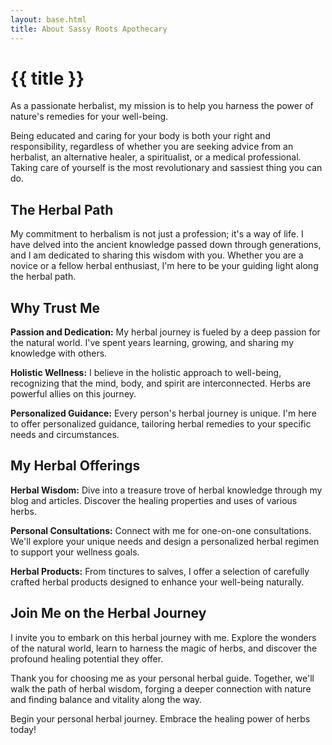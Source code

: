 ```yaml
---
layout: base.html
title: About Sassy Roots Apothecary
---
```

<div class="content-container">

# {{ title }}

As a passionate herbalist, my mission is to help you harness the power of nature's remedies for your well-being.

Being educated and caring for your body is both your right and responsibility, regardless of whether you are seeking advice from an herbalist, an alternative healer, a spiritualist, or a medical professional. Taking care of yourself is the most revolutionary and sassiest thing you can do.

## The Herbal Path

My commitment to herbalism is not just a profession; it's a way of life. I have delved into the ancient knowledge passed down through generations, and I am dedicated to sharing this wisdom with you. Whether you are a novice or a fellow herbal enthusiast, I'm here to be your guiding light along the herbal path.

## Why Trust Me

__Passion and Dedication:__ My herbal journey is fueled by a deep passion for the natural world. I've spent years learning, growing, and sharing my knowledge with others.

__Holistic Wellness:__ I believe in the holistic approach to well-being, recognizing that the mind, body, and spirit are interconnected. Herbs are powerful allies on this journey.

__Personalized Guidance:__ Every person's herbal journey is unique. I'm here to offer personalized guidance, tailoring herbal remedies to your specific needs and circumstances.

## My Herbal Offerings

__Herbal Wisdom:__ Dive into a treasure trove of herbal knowledge through my blog and articles. Discover the healing properties and uses of various herbs.

__Personal Consultations:__ Connect with me for one-on-one consultations. We'll explore your unique needs and design a personalized herbal regimen to support your wellness goals.

__Herbal Products:__ From tinctures to salves, I offer a selection of carefully crafted herbal products designed to enhance your well-being naturally.

## Join Me on the Herbal Journey

I invite you to embark on this herbal journey with me. Explore the wonders of the natural world, learn to harness the magic of herbs, and discover the profound healing potential they offer.

Thank you for choosing me as your personal herbal guide. Together, we'll walk the path of herbal wisdom, forging a deeper connection with nature and finding balance and vitality along the way.

Begin your personal herbal journey. Embrace the healing power of herbs today!

</div>